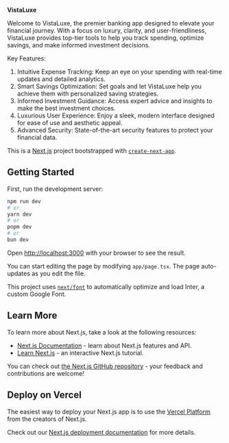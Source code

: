 **VistaLuxe**

Welcome to VistaLuxe, the premier banking app designed to elevate your financial journey. With a focus on luxury, clarity, and user-friendliness, VistaLuxe provides top-tier tools to help you track spending, optimize savings, and make informed investment decisions.

Key Features:
1. Intuitive Expense Tracking: Keep an eye on your spending with real-time updates and detailed analytics.
2. Smart Savings Optimization: Set goals and let VistaLuxe help you achieve them with personalized saving strategies.
3. Informed Investment Guidance: Access expert advice and insights to make the best investment choices.
4. Luxurious User Experience: Enjoy a sleek, modern interface designed for ease of use and aesthetic appeal.
5. Advanced Security: State-of-the-art security features to protect your financial data.

This is a [Next.js](https://nextjs.org/) project bootstrapped with [`create-next-app`](https://github.com/vercel/next.js/tree/canary/packages/create-next-app).

## Getting Started

First, run the development server:

```bash
npm run dev
# or
yarn dev
# or
pnpm dev
# or
bun dev
```

Open [http://localhost:3000](http://localhost:3000) with your browser to see the result.

You can start editing the page by modifying `app/page.tsx`. The page auto-updates as you edit the file.

This project uses [`next/font`](https://nextjs.org/docs/basic-features/font-optimization) to automatically optimize and load Inter, a custom Google Font.

## Learn More

To learn more about Next.js, take a look at the following resources:

- [Next.js Documentation](https://nextjs.org/docs) - learn about Next.js features and API.
- [Learn Next.js](https://nextjs.org/learn) - an interactive Next.js tutorial.

You can check out [the Next.js GitHub repository](https://github.com/vercel/next.js/) - your feedback and contributions are welcome!

## Deploy on Vercel

The easiest way to deploy your Next.js app is to use the [Vercel Platform](https://vercel.com/new?utm_medium=default-template&filter=next.js&utm_source=create-next-app&utm_campaign=create-next-app-readme) from the creators of Next.js.

Check out our [Next.js deployment documentation](https://nextjs.org/docs/deployment) for more details.
